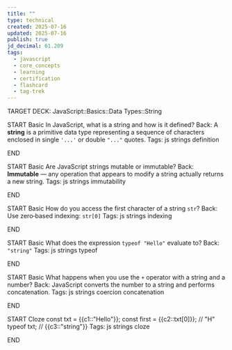 ```yaml
---
title: ""
type: technical
created: 2025-07-16
updated: 2025-07-16
publish: true
jd_decimal: 61.209
tags:
  - javascript
  - core_concepts
  - learning
  - certification
  - flashcard
  - tag-trek
---
```


TARGET DECK: JavaScript::Basics::Data Types::String

START
Basic
In JavaScript, what is a string and how is it defined?
Back: A **string** is a primitive data type representing a sequence of characters enclosed in single `'...'` or double `"..."` quotes.
Tags: js strings definition
<!--ID: 1752715163250-->

END

START
Basic
Are JavaScript strings mutable or immutable?
Back: **Immutable** — any operation that appears to modify a string actually returns a new string.
Tags: js strings immutability
<!--ID: 1752715163252-->

END

START
Basic
How do you access the first character of a string `str`?
Back: Use zero‑based indexing: <code>str[0]</code>
Tags: js strings indexing
<!--ID: 1752715163253-->

END

START
Basic
What does the expression <code>typeof "Hello"</code> evaluate to?
Back: `"string"`
Tags: js strings typeof
<!--ID: 1752715163254-->

END

START
Basic
What happens when you use the <code>+</code> operator with a string and a number?
Back: JavaScript converts the number to a string and performs concatenation.
Tags: js strings coercion concatenation
<!--ID: 1752715163255-->

END

START
Cloze
const txt = {{c1::"Hello"}};
const first = {{c2::txt[0]}}; // "H"
typeof txt; // {{c3::"string"}}
Tags: js strings cloze
<!--ID: 1752715163256-->

END
